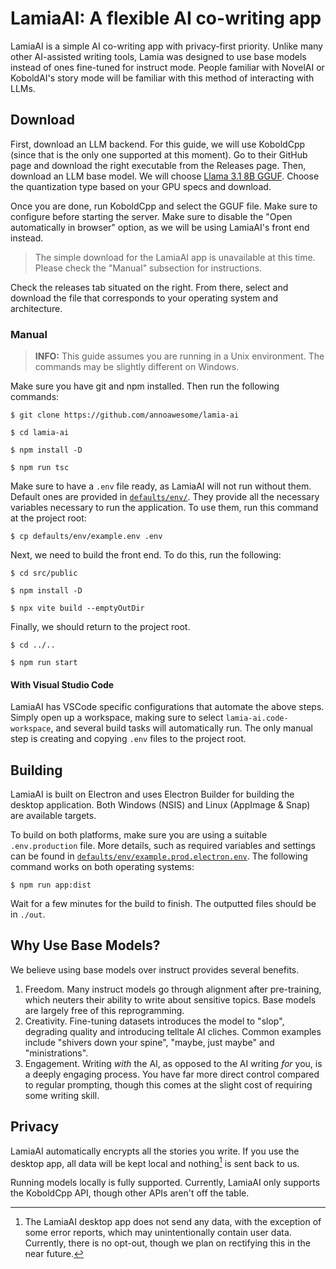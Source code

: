 # LamiaAI: A flexible AI co-writing app

LamiaAI is a simple AI co-writing app with privacy-first priority. Unlike many other AI-assisted writing tools, Lamia was designed to use base models instead of ones fine-tuned for instruct mode. People familiar with NovelAI or KoboldAI's story mode will be familiar with this method of interacting with LLMs.

## Download

First, download an LLM backend. For this guide, we will use KoboldCpp (since that is the only one supported at this moment). Go to their GitHub page and download the right executable from the Releases page. Then, download an LLM base model. We will choose [Llama 3.1 8B GGUF](https://huggingface.co/mradermacher/Meta-Llama-3.1-8B-GGUF). Choose the quantization type based on your GPU specs and download.

Once you are done, run KoboldCpp and select the GGUF file. Make sure to configure before starting the server. Make sure to disable the "Open automatically in browser" option, as we will be using LamiaAI's front end instead.

> The simple download for the LamiaAI app is unavailable at this time. Please check the "Manual" subsection for instructions.

Check the releases tab situated on the right. From there, select and download the file that corresponds to your operating system and architecture.

### Manual

> **INFO:** This guide assumes you are running in a Unix environment. The commands may be slightly different on Windows.

Make sure you have git and npm installed. Then run the following commands:

`$ git clone https://github.com/annoawesome/lamia-ai`

`$ cd lamia-ai`

`$ npm install -D`

`$ npm run tsc`

Make sure to have a `.env` file ready, as LamiaAI will not run without them. Default ones are provided in [`defaults/env/`](./defaults/env/). They provide all the necessary variables necessary to run the application. To use them, run this command at the project root:

`$ cp defaults/env/example.env .env`

Next, we need to build the front end. To do this, run the following:

`$ cd src/public`

`$ npm install -D`

`$ npx vite build --emptyOutDir`

Finally, we should return to the project root.

`$ cd ../..`

`$ npm run start`

#### With Visual Studio Code

LamiaAI has VSCode specific configurations that automate the above steps. Simply open up a workspace, making sure to select `lamia-ai.code-workspace`, and several build tasks will automatically run. The only manual step is creating and copying `.env` files to the project root.

## Building

LamiaAI is built on Electron and uses Electron Builder for building the desktop application. Both Windows (NSIS) and Linux (AppImage & Snap) are available targets.

To build on both platforms, make sure you are using a suitable `.env.production` file. More details, such as required variables and settings can be found in [`defaults/env/example.prod.electron.env`](./defaults/env/example.prod.electron.env). The following command works on both operating systems:

`$ npm run app:dist`

Wait for a few minutes for the build to finish. The outputted files should be in `./out`.

## Why Use Base Models?

We believe using base models over instruct provides several benefits.

1. Freedom. Many instruct models go through alignment after pre-training, which neuters their ability to write about sensitive topics. Base models are largely free of this reprogramming.
2. Creativity. Fine-tuning datasets introduces the model to "slop", degrading quality and introducing telltale AI cliches. Common examples include "shivers down your spine", "maybe, just maybe" and "ministrations".
3. Engagement. Writing _with_ the AI, as opposed to the AI writing _for_ you, is a deeply engaging process. You have far more direct control compared to regular prompting, though this comes at the slight cost of requiring some writing skill.

## Privacy

LamiaAI automatically encrypts all the stories you write. If you use the desktop app, all data will be kept local and nothing[^1] is sent back to us.

Running models locally is fully supported. Currently, LamiaAI only supports the KoboldCpp API, though other APIs aren't off the table.

[^1]: The LamiaAI desktop app does not send any data, with the exception of some error reports, which may unintentionally contain user data. Currently, there is no opt-out, though we plan on rectifying this in the near future.
